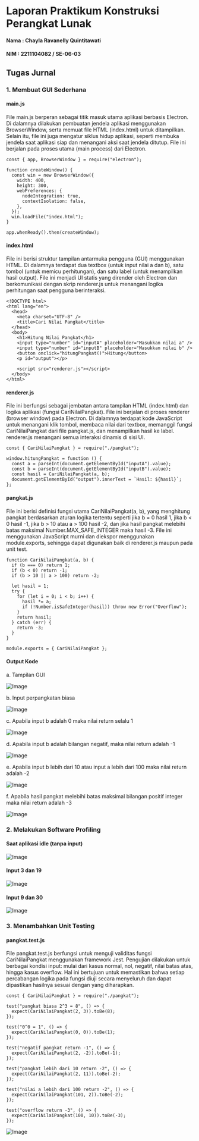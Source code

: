  # Laporan Praktikum Konstruksi Perangkat Lunak

#### Nama : Chayla Ravanelly Quintitawati

#### NIM : 2211104082 / SE-06-03

## Tugas Jurnal

### 1. Membuat GUI Sederhana

#### main.js

File main.js berperan sebagai titik masuk utama aplikasi berbasis Electron. Di dalamnya dilakukan pembuatan jendela aplikasi menggunakan BrowserWindow, serta memuat file HTML (index.html) untuk ditampilkan. Selain itu, file ini juga mengatur siklus hidup aplikasi, seperti membuka jendela saat aplikasi siap dan menangani aksi saat jendela ditutup. File ini berjalan pada proses utama (main process) dari Electron.

```
const { app, BrowserWindow } = require("electron");

function createWindow() {
  const win = new BrowserWindow({
    width: 400,
    height: 300,
    webPreferences: {
      nodeIntegration: true,
      contextIsolation: false,
    },
  });
  win.loadFile("index.html");
}

app.whenReady().then(createWindow);
```

#### index.html

File ini berisi struktur tampilan antarmuka pengguna (GUI) menggunakan HTML. Di dalamnya terdapat dua textbox (untuk input nilai a dan b), satu tombol (untuk memicu perhitungan), dan satu label (untuk menampilkan hasil output). File ini menjadi UI statis yang dirender oleh Electron dan berkomunikasi dengan skrip renderer.js untuk menangani logika perhitungan saat pengguna berinteraksi.


```
<!DOCTYPE html>
<html lang="en">
  <head>
    <meta charset="UTF-8" />
    <title>Cari Nilai Pangkat</title>
  </head>
  <body>
    <h1>Hitung Nilai Pangkat</h1>
    <input type="number" id="inputA" placeholder="Masukkan nilai a" />
    <input type="number" id="inputB" placeholder="Masukkan nilai b" />
    <button onclick="hitungPangkat()">Hitung</button>
    <p id="output"></p>

    <script src="renderer.js"></script>
  </body>
</html>
```

#### renderer.js

File ini berfungsi sebagai jembatan antara tampilan HTML (index.html) dan logika aplikasi (fungsi CariNilaiPangkat). File ini berjalan di proses renderer (browser window) pada Electron. Di dalamnya terdapat kode JavaScript untuk menangani klik tombol, membaca nilai dari textbox, memanggil fungsi CariNilaiPangkat dari file pangkat.js, dan menampilkan hasil ke label. renderer.js menangani semua interaksi dinamis di sisi UI.

```
const { CariNilaiPangkat } = require("./pangkat");

window.hitungPangkat = function () {
  const a = parseInt(document.getElementById("inputA").value);
  const b = parseInt(document.getElementById("inputB").value);
  const hasil = CariNilaiPangkat(a, b);
  document.getElementById("output").innerText = `Hasil: ${hasil}`;
};
```

#### pangkat.js

File ini berisi definisi fungsi utama CariNilaiPangkat(a, b), yang menghitung pangkat berdasarkan aturan logika tertentu seperti jika b = 0 hasil 1, jika b < 0 hasil -1, jika b > 10 atau a > 100 hasil -2, dan jika hasil pangkat melebihi batas maksimal Number.MAX_SAFE_INTEGER maka hasil -3. File ini menggunakan JavaScript murni dan diekspor menggunakan module.exports, sehingga dapat digunakan baik di renderer.js maupun pada unit test.

```
function CariNilaiPangkat(a, b) {
  if (b === 0) return 1;
  if (b < 0) return -1;
  if (b > 10 || a > 100) return -2;

  let hasil = 1;
  try {
    for (let i = 0; i < b; i++) {
      hasil *= a;
      if (!Number.isSafeInteger(hasil)) throw new Error("Overflow");
    }
    return hasil;
  } catch (err) {
    return -3;
  }
}

module.exports = { CariNilaiPangkat };
```

#### Output Kode

a. Tampilan GUI

![Image](https://github.com/chaylaz/Foto-Praktikum-KPL/blob/main/Modul12/Jurnal/tampilan%20gui.png)

b. Input perpangkatan biasa

![Image](https://github.com/chaylaz/Foto-Praktikum-KPL/blob/main/Modul12/Jurnal/81.png)

c. Apabila input b adalah 0 maka nilai return selalu 1

![Image](https://github.com/chaylaz/Foto-Praktikum-KPL/blob/main/Modul12/Jurnal/1.png)

d. Apabila input b adalah bilangan negatif, maka nilai return adalah -1

![Image](https://github.com/chaylaz/Foto-Praktikum-KPL/blob/main/Modul12/Jurnal/-1.png)

e. Apabila input b lebih dari 10 atau input a lebih dari 100 maka nilai return adalah -2

![Image](https://github.com/chaylaz/Foto-Praktikum-KPL/blob/main/Modul12/Jurnal/-2.png)

f. Apabila hasil pangkat melebihi batas maksimal bilangan positif integer maka nilai return adalah -3

![Image](https://github.com/chaylaz/Foto-Praktikum-KPL/blob/main/Modul12/Jurnal/-3.png)

### 2. Melakukan Software Profiling

#### Saat aplikasi idle (tanpa input)

![Image](https://github.com/chaylaz/Foto-Praktikum-KPL/blob/main/Modul12/Jurnal/tanpa%20input.png)


#### Input 3 dan 19

![Image](https://github.com/chaylaz/Foto-Praktikum-KPL/blob/main/Modul12/Jurnal/input%203%20dan%209.png)


#### Input 9 dan 30

![Image](https://github.com/chaylaz/Foto-Praktikum-KPL/blob/main/Modul12/Jurnal/9%20%26%2030.png)


### 3. Menambahkan Unit Testing

#### pangkat.test.js

File pangkat.test.js berfungsi untuk menguji validitas fungsi CariNilaiPangkat menggunakan framework Jest. Pengujian dilakukan untuk berbagai kondisi input: mulai dari kasus normal, nol, negatif, nilai batas atas, hingga kasus overflow. Hal ini bertujuan untuk memastikan bahwa setiap percabangan logika pada fungsi diuji secara menyeluruh dan dapat dipastikan hasilnya sesuai dengan yang diharapkan.

```
const { CariNilaiPangkat } = require("./pangkat");

test("pangkat biasa 2^3 = 8", () => {
  expect(CariNilaiPangkat(2, 3)).toBe(8);
});

test("0^0 = 1", () => {
  expect(CariNilaiPangkat(0, 0)).toBe(1);
});

test("negatif pangkat return -1", () => {
  expect(CariNilaiPangkat(2, -2)).toBe(-1);
});

test("pangkat lebih dari 10 return -2", () => {
  expect(CariNilaiPangkat(2, 11)).toBe(-2);
});

test("nilai a lebih dari 100 return -2", () => {
  expect(CariNilaiPangkat(101, 2)).toBe(-2);
});

test("overflow return -3", () => {
  expect(CariNilaiPangkat(100, 10)).toBe(-3);
});
```

![Image](https://github.com/chaylaz/Foto-Praktikum-KPL/blob/main/Modul12/Jurnal/hasil%20test.png)